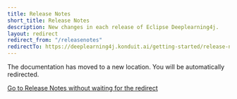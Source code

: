 ```yaml
---
title: Release Notes
short_title: Release Notes
description: New changes in each release of Eclipse Deeplearning4j.
layout: redirect
redirect_from: "/releasenotes"
redirectTo: https://deeplearning4j.konduit.ai/getting-started/release-notes
---
```


The documentation has moved to a new location. You will be automatically redirected.
            
[Go to Release Notes without waiting for the redirect](https://deeplearning4j.konduit.ai/getting-started/release-notes)

        
